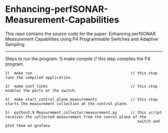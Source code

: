 # Enhancing-perfSONAR-Measurement-Capabilities
This repo contains the source code for the paper: Enhancing perfSONAR Measurement Capabilities using P4 Programmable Switches and Adaptive Sampling

--------------------------------------------------------

Steps to run the program:
    1)  make compile                                        // this step compiles the P4 program.
    
    2)  make run                                            // this step runs the compiled application.
    
    3)  make conf_links                                     // this step enables the ports at the switch.
    
    4)  make start_control_plane_measurements               // this step starts the measurement collection at the control plane.
    
    5)  python3.9 Measurement_collector/measurement.py      // this script receives the collected measurement from the conrol plane of the 
                                                               switch and plot them on grafana
